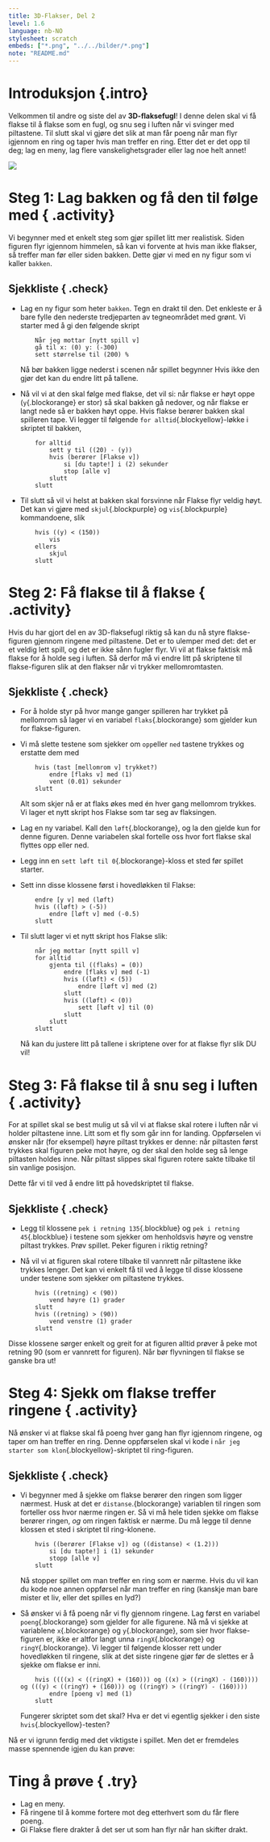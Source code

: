 ```yaml
---
title: 3D-Flakser, Del 2
level: 1.6
language: nb-NO
stylesheet: scratch
embeds: ["*.png", "../../bilder/*.png"]
note: "README.md"
---
```


# Introduksjon {.intro}

Velkommen til andre og siste del av __3D-flaksefugl__! I denne delen skal vi få flakse til å flakse som en fugl, og snu seg i luften når vi svinger med piltastene.  Til slutt skal vi gjøre det slik at man får poeng når man flyr igjennom en ring og taper hvis man treffer en ring. Etter det er det opp til deg; lag en meny, lag flere vanskelighetsgrader eller lag noe helt annet! 

![](flakser.png)

# Steg 1: Lag bakken og få den til  følge med { .activity}

Vi begynner med et enkelt steg som gjør spillet litt mer realistisk. Siden figuren flyr igjennom himmelen, så kan vi forvente at hvis man ikke flakser, så treffer man før eller siden bakken. Dette gjør vi med en ny figur som vi kaller `bakken`. 

## Sjekkliste { .check}

+ Lag en ny figur som heter `bakken`. Tegn en drakt til den. Det enkleste er å bare fylle den nederste tredjeparten av tegneområdet med grønt. Vi starter med å gi den følgende skript

    ```blocks
	    Når jeg mottar [nytt spill v]
		gå til x: (0) y: (-300)
		sett størrelse til (200) %
    ```

    Nå bør bakken ligge nederst i scenen når spillet begynner Hvis ikke den gjør det kan du endre litt på tallene. 

+ Nå vil vi at den skal følge med flakse, det vil si: når flakse er høyt oppe (`y`{.blockorange} er stor) så skal bakken gå nedover, og når flakse er langt nede så er bakken høyt oppe. Hvis flakse berører bakken skal spilleren tape. Vi legger til følgende `for alltid`{.blockyellow}-løkke i skriptet til bakken,

    ```blocks
	    for alltid
		    sett y til ((20) - (y))
		    hvis (berører [Flakse v])
			    si [du tapte!] i (2) sekunder
			    stop [alle v]
		    slutt
        slutt
    ```

+ Til slutt så vil vi helst at bakken skal forsvinne når Flakse flyr veldig høyt. Det kan vi gjøre med `skjul`{.blockpurple} og `vis`{.blockpurple} kommandoene, slik

    ```blocks
	    hvis ((y) < (150))
		    vis
	    ellers
		    skjul
	    slutt
    ```

# Steg 2: Få flakse til å flakse { .activity}

Hvis du har gjort del en av 3D-flaksefugl riktig så kan du nå styre flakse-figuren gjennom ringene med piltastene. Det er to ulemper med det: det er et veldig lett spill, og det er ikke sånn fugler flyr. Vi vil at flakse faktisk må flakse for å holde seg i luften. Så derfor må vi endre litt på skriptene til flakse-figuren slik at den flakser når vi trykker mellomromtasten. 

## Sjekkliste { .check}

+ For å holde styr på hvor mange ganger spilleren har trykket på mellomrom så lager vi en variabel `flaks`{.blockorange} som gjelder kun for flakse-figuren.

+ Vi må slette testene som sjekker om `opp`eller `ned` tastene trykkes og erstatte dem med

    ```blocks
	    hvis (tast [mellomrom v] trykket?)
		    endre [flaks v] med (1)
		    vent (0.01) sekunder
	    slutt
    ```

    Alt som skjer nå er at flaks økes med én hver gang mellomrom trykkes. Vi lager et nytt skript hos Flakse som tar seg av flaksingen.

+ Lag en ny variabel. Kall den `løft`{.blockorange}, og la den gjelde kun for denne figuren. Denne variabelen skal fortelle oss hvor fort flakse skal flyttes opp eller ned.

+ Legg inn en `sett løft til 0`{.blockorange}-kloss et sted før spillet starter.

+ Sett inn disse klossene først i hovedløkken til Flakse:

    ```blocks
	    endre [y v] med (løft)
	    hvis ((løft) > (-5))
		    endre [løft v] med (-0.5)
	    slutt
    ```

+ Til slutt lager vi et nytt skript hos Flakse slik:

    ```blocks
	    når jeg mottar [nytt spill v]
		for alltid
			gjenta til ((flaks) = (0))
				endre [flaks v] med (-1)
				hvis ((løft) < (5))
					endre [løft v] med (2)
				slutt
				hvis ((løft) < (0))
					sett [løft v] til (0)
				slutt
		    slutt
        slutt
    ```

    Nå kan du justere litt på tallene i skriptene over for at flakse flyr slik DU vil!

# Steg 3: Få flakse til å snu seg i luften { .activity}

For at spillet skal se best mulig ut så vil vi at flakse skal rotere i luften når vi holder piltastene inne. Litt som et fly som går inn for landing. Oppførselen vi ønsker når (for eksempel) høyre piltast trykkes er denne: når piltasten først trykkes skal figuren peke mot høyre, og der skal den holde seg så lenge piltasten holdes inne. Når piltast slippes skal figuren rotere sakte tilbake til sin vanlige posisjon. 

Dette får vi til ved å endre litt på hovedskriptet til flakse.

## Sjekkliste { .check}

+ Legg til klossene `pek i retning 135`{.blockblue} og `pek i retning 45`{.blockblue} i testene som sjekker om henholdsvis høyre og venstre piltast trykkes. Prøv spillet. Peker figuren i riktig retning?

+ Nå vil vi at figuren skal rotere tilbake til vannrett når piltastene ikke trykkes lenger. Det kan vi enkelt få til ved å legge til disse klossene under testene som sjekker om piltastene trykkes. 

    ```blocks
	    hvis ((retning) < (90))
		    vend høyre (1) grader
	    slutt 
	    hvis ((retning) > (90))
		    vend venstre (1) grader
	    slutt
    ```

Disse klossene sørger enkelt og greit for at figuren alltid prøver å peke mot retning 90 (som er vannrett for figuren). Når bør flyvningen til flakse se ganske bra ut!

# Steg 4: Sjekk om flakse treffer ringene { .activity}

Nå ønsker vi at flakse skal få poeng hver gang han flyr igjennom ringene, og taper om han treffer en ring. Denne oppførselen skal vi kode i `når jeg starter som klon`{.blockyellow}-skriptet til ring-figuren. 

## Sjekkliste { .check}

+ Vi begynner med å sjekke om flakse berører den ringen som ligger nærmest. Husk at det er `distanse`.{blockorange} variablen til ringen som forteller oss hvor nærme ringen er. Så vi må hele tiden sjekke om flakse berører ringen, *og* om ringen faktisk er nærme. Du må legge til denne klossen et sted i skriptet til ring-klonene. 

    ```blocks
	    hvis ((berører [Flakse v]) og ((distanse) < (1.2)))
		    si [du tapte!] i (1) sekunder
		    stopp [alle v] 
	    slutt
    ```

    Nå stopper spillet om man treffer en ring som er nærme. Hvis du vil kan du kode noe annen oppførsel når man treffer en ring (kanskje man bare mister et liv, eller det spilles en lyd?)

+ Så ønsker vi å få poeng når vi fly gjennom ringene. Lag først en variabel `poeng`{.blockorange} som gjelder for alle figurene. Nå må vi sjekke at variablene `x`{.blockorange} og `y`{.blockorange}, som sier hvor flakse-figuren er, ikke er altfor langt unna `ringX`{.blockorange} og `ringY`{.blockorange}. Vi legger til følgende klosser rett under hovedløkken til ringene, slik at det siste ringene gjør før de slettes er å sjekke om flakse er inni. 

    ```blocks
	    hvis ((((x) < ((ringX) + (160))) og ((x) > ((ringX) - (160)))) og (((y) < ((ringY) + (160))) og ((ringY) > ((ringY) - (160))))
		    endre [poeng v] med (1)
	    slutt
    ``` 

    Fungerer skriptet som det skal? Hva er det vi egentlig sjekker i den siste `hvis`{.blockyellow}-testen?

Nå er vi igrunn ferdig med det viktigste i spillet. Men det er fremdeles masse spennende igjen du kan prøve:

# Ting å prøve { .try}
+ Lag en meny.
+ Få ringene til å komme fortere mot deg etterhvert som du får flere poeng. 
+ Gi Flakse flere drakter å det ser ut som han flyr når han skifter drakt. 
